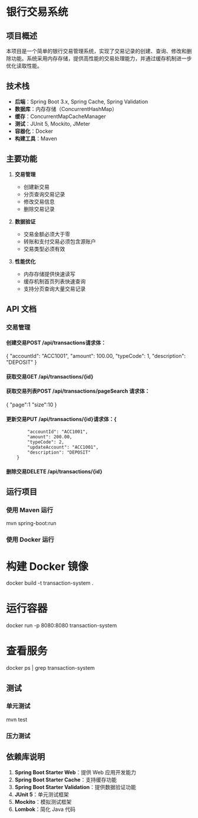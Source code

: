 # 银行交易系统

## 项目概述

本项目是一个简单的银行交易管理系统，实现了交易记录的创建、查询、修改和删除功能。系统采用内存存储，提供高性能的交易处理能力，并通过缓存机制进一步优化读取性能。

## 技术栈

- **后端**：Spring Boot 3.x, Spring Cache, Spring Validation
- **数据库**：内存存储（ConcurrentHashMap）
- **缓存**：ConcurrentMapCacheManager
- **测试**：JUnit 5, Mockito, JMeter
- **容器化**：Docker
- **构建工具**：Maven

## 主要功能

1. **交易管理**
    - 创建新交易
    - 分页查询交易记录
    - 修改交易信息
    - 删除交易记录

2. **数据验证**
    - 交易金额必须大于零
    - 转账和支付交易必须包含源账户
    - 交易类型必须有效

3. **性能优化**
    - 内存存储提供快速读写
    - 缓存机制首页列表快速查询
    - 支持分页查询大量交易记录

## API 文档

### 交易管理

#### 创建交易POST /api/transactions**请求体**：
{
    "accountId": "ACC1001",
    "amount": 100.00,
    "typeCode": 1,
    "description": "DEPOSIT"
}
#### 获取交易GET /api/transactions/{id}
#### 获取交易列表POST /api/transactions/pageSearch **请求体**：
{
"page":1
"size":10
}
#### 更新交易PUT /api/transactions/{id}**请求体**：{
            "accountId": "ACC1001",
            "amount": 200.00,
            "typeCode": 2,
            "updateAccount": "ACC1001",
            "description": "DEPOSIT"
        }
#### 删除交易DELETE /api/transactions/{id}
## 运行项目

### 使用 Maven 运行
mvn spring-boot:run
### 使用 Docker 运行
# 构建 Docker 镜像
docker build -t transaction-system .

# 运行容器
docker run -p 8080:8080 transaction-system

# 查看服务
docker ps | grep transaction-system
## 测试

### 单元测试
mvn test
### 压力测试

## 依赖库说明

1. **Spring Boot Starter Web**：提供 Web 应用开发能力
2. **Spring Boot Starter Cache**：支持缓存功能
3. **Spring Boot Starter Validation**：提供数据验证功能
4. **JUnit 5**：单元测试框架
5. **Mockito**：模拟测试框架
7. **Lombok**：简化 Java 代码
 
